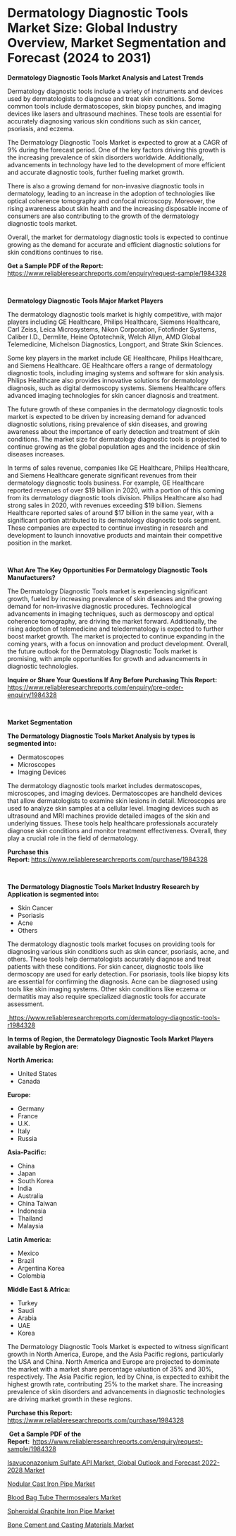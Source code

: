 <p><h1>Dermatology Diagnostic Tools Market Size: Global Industry Overview, Market Segmentation and Forecast (2024 to 2031)</h1></p><p><strong>Dermatology Diagnostic Tools Market Analysis and Latest Trends</strong></p>
<p><p>Dermatology diagnostic tools include a variety of instruments and devices used by dermatologists to diagnose and treat skin conditions. Some common tools include dermatoscopes, skin biopsy punches, and imaging devices like lasers and ultrasound machines. These tools are essential for accurately diagnosing various skin conditions such as skin cancer, psoriasis, and eczema.</p><p>The Dermatology Diagnostic Tools Market is expected to grow at a CAGR of 9% during the forecast period. One of the key factors driving this growth is the increasing prevalence of skin disorders worldwide. Additionally, advancements in technology have led to the development of more efficient and accurate diagnostic tools, further fueling market growth.</p><p>There is also a growing demand for non-invasive diagnostic tools in dermatology, leading to an increase in the adoption of technologies like optical coherence tomography and confocal microscopy. Moreover, the rising awareness about skin health and the increasing disposable income of consumers are also contributing to the growth of the dermatology diagnostic tools market.</p><p>Overall, the market for dermatology diagnostic tools is expected to continue growing as the demand for accurate and efficient diagnostic solutions for skin conditions continues to rise.</p></p>
<p><strong>Get a Sample PDF of the Report:&nbsp;</strong> <a href="https://www.reliableresearchreports.com/enquiry/request-sample/1984328">https://www.reliableresearchreports.com/enquiry/request-sample/1984328</a></p>
<p>&nbsp;</p>
<p><strong>Dermatology Diagnostic Tools Major Market Players</strong></p>
<p><p>The dermatology diagnostic tools market is highly competitive, with major players including GE Healthcare, Philips Healthcare, Siemens Healthcare, Carl Zeiss, Leica Microsystems, Nikon Corporation, Fotofinder Systems, Caliber I.D., Dermlite, Heine Optotechnik, Welch Allyn, AMD Global Telemedicine, Michelson Diagnostics, Longport, and Strate Skin Sciences.</p><p>Some key players in the market include GE Healthcare, Philips Healthcare, and Siemens Healthcare. GE Healthcare offers a range of dermatology diagnostic tools, including imaging systems and software for skin analysis. Philips Healthcare also provides innovative solutions for dermatology diagnosis, such as digital dermoscopy systems. Siemens Healthcare offers advanced imaging technologies for skin cancer diagnosis and treatment.</p><p>The future growth of these companies in the dermatology diagnostic tools market is expected to be driven by increasing demand for advanced diagnostic solutions, rising prevalence of skin diseases, and growing awareness about the importance of early detection and treatment of skin conditions. The market size for dermatology diagnostic tools is projected to continue growing as the global population ages and the incidence of skin diseases increases.</p><p>In terms of sales revenue, companies like GE Healthcare, Philips Healthcare, and Siemens Healthcare generate significant revenues from their dermatology diagnostic tools business. For example, GE Healthcare reported revenues of over $19 billion in 2020, with a portion of this coming from its dermatology diagnostic tools division. Philips Healthcare also had strong sales in 2020, with revenues exceeding $19 billion. Siemens Healthcare reported sales of around $17 billion in the same year, with a significant portion attributed to its dermatology diagnostic tools segment. These companies are expected to continue investing in research and development to launch innovative products and maintain their competitive position in the market.</p></p>
<p>&nbsp;</p>
<p><strong>What Are The Key Opportunities For Dermatology Diagnostic Tools Manufacturers?</strong></p>
<p><p>The Dermatology Diagnostic Tools market is experiencing significant growth, fueled by increasing prevalence of skin diseases and the growing demand for non-invasive diagnostic procedures. Technological advancements in imaging techniques, such as dermoscopy and optical coherence tomography, are driving the market forward. Additionally, the rising adoption of telemedicine and teledermatology is expected to further boost market growth. The market is projected to continue expanding in the coming years, with a focus on innovation and product development. Overall, the future outlook for the Dermatology Diagnostic Tools market is promising, with ample opportunities for growth and advancements in diagnostic technologies.</p></p>
<p><strong>Inquire or Share Your Questions If Any Before Purchasing This Report:</strong> <a href="https://www.reliableresearchreports.com/enquiry/pre-order-enquiry/1984328">https://www.reliableresearchreports.com/enquiry/pre-order-enquiry/1984328</a></p>
<p>&nbsp;</p>
<p><strong>Market Segmentation</strong></p>
<p><strong>The Dermatology Diagnostic Tools Market Analysis by types is segmented into:</strong></p>
<p><ul><li>Dermatoscopes</li><li>Microscopes</li><li>Imaging Devices</li></ul></p>
<p><p>The dermatology diagnostic tools market includes dermatoscopes, microscopes, and imaging devices. Dermatoscopes are handheld devices that allow dermatologists to examine skin lesions in detail. Microscopes are used to analyze skin samples at a cellular level. Imaging devices such as ultrasound and MRI machines provide detailed images of the skin and underlying tissues. These tools help healthcare professionals accurately diagnose skin conditions and monitor treatment effectiveness. Overall, they play a crucial role in the field of dermatology.</p></p>
<p><strong>Purchase this Report:&nbsp;</strong><a href="https://www.reliableresearchreports.com/purchase/1984328">https://www.reliableresearchreports.com/purchase/1984328</a></p>
<p>&nbsp;</p>
<p><strong>The Dermatology Diagnostic Tools Market Industry Research by Application is segmented into:</strong></p>
<p><ul><li>Skin Cancer</li><li>Psoriasis</li><li>Acne</li><li>Others</li></ul></p>
<p><p>The dermatology diagnostic tools market focuses on providing tools for diagnosing various skin conditions such as skin cancer, psoriasis, acne, and others. These tools help dermatologists accurately diagnose and treat patients with these conditions. For skin cancer, diagnostic tools like dermoscopy are used for early detection. For psoriasis, tools like biopsy kits are essential for confirming the diagnosis. Acne can be diagnosed using tools like skin imaging systems. Other skin conditions like eczema or dermatitis may also require specialized diagnostic tools for accurate assessment.</p></p>
<p><a href="https://www.reliableresearchreports.com/dermatology-diagnostic-tools-r1984328">&nbsp;https://www.reliableresearchreports.com/dermatology-diagnostic-tools-r1984328</a></p>
<p><strong>In terms of Region, the Dermatology Diagnostic Tools Market Players available by Region are:</strong></p>
<p>
    <p> <strong> North America: </strong>
        <ul>
            <li>United States</li>
            <li>Canada</li>
        </ul>
        </p> 
    <p> <strong> Europe: </strong>
        <ul>
            <li>Germany</li>
            <li>France</li>
            <li>U.K.</li>
            <li>Italy</li>
            <li>Russia</li>
        </ul>
        </p> 
    <p> <strong> Asia-Pacific: </strong>
        <ul>
            <li>China</li>
            <li>Japan</li>
            <li>South Korea</li>
            <li>India</li>
            <li>Australia</li>
            <li>China Taiwan</li>
            <li>Indonesia</li>
            <li>Thailand</li>
            <li>Malaysia</li>
        </ul>
        </p> 
    <p> <strong> Latin America: </strong>
        <ul>
            <li>Mexico</li>
            <li>Brazil</li>
            <li>Argentina Korea</li>
            <li>Colombia</li>
        </ul>
        </p> 
    <p> <strong> Middle East & Africa: </strong>
        <ul>
            <li>Turkey</li>
            <li>Saudi</li>
            <li>Arabia</li>
            <li>UAE</li>
            <li>Korea</li>
        </ul>
    </p>
    </p>
<p><p>The Dermatology Diagnostic Tools Market is expected to witness significant growth in North America, Europe, and the Asia Pacific regions, particularly the USA and China. North America and Europe are projected to dominate the market with a market share percentage valuation of 35% and 30%, respectively. The Asia Pacific region, led by China, is expected to exhibit the highest growth rate, contributing 25% to the market share. The increasing prevalence of skin disorders and advancements in diagnostic technologies are driving market growth in these regions.</p></p>
<p><strong>Purchase this Report: </strong><a href="https://www.reliableresearchreports.com/purchase/1984328">https://www.reliableresearchreports.com/purchase/1984328</a></p>
<p>&nbsp;<strong>Get a Sample PDF of the Report:&nbsp;&nbsp;</strong><a href="https://www.reliableresearchreports.com/enquiry/request-sample/1984328">https://www.reliableresearchreports.com/enquiry/request-sample/1984328</a></p>
<p><strong></strong></p>
<p><p><a href="https://www.linkedin.com/pulse/isavuconazonium-sulfate-api-market-global-outlook-forecast-noxgc?trackingId=u80LQj9M4khN2neeEC%2F9xw%3D%3D">Isavuconazonium Sulfate API Market, Global Outlook and Forecast 2022-2028 Market</a></p><p><a href="https://issuu.com/reportprime-2/docs/nodular-cast-iron-pipe-market-size-2030.pptx">Nodular Cast Iron Pipe Market</a></p><p><a href="https://github.com/zjyglelu/Market-Research-Report-List-2/blob/main/blood-bag-tube-thermosealers-market.md">Blood Bag Tube Thermosealers Market</a></p><p><a href="https://issuu.com/reportprime-2/docs/spheroidal-graphite-iron-pipe-market-size-2030.ppt">Spheroidal Graphite Iron Pipe Market</a></p><p><a href="https://github.com/mbisetmhermsr/Market-Research-Report-List-2/blob/main/bone-cement-and-casting-materials-market.md">Bone Cement and Casting Materials Market</a></p></p>
